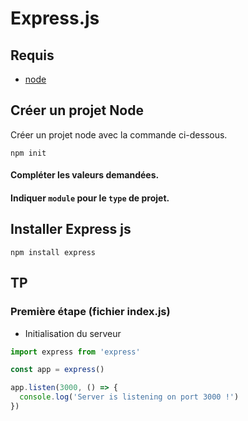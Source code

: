 # Express.js

## Requis 
- [node](https://nodejs.org/fr/download)

## Créer un projet Node

Créer un projet node avec la commande ci-dessous.  

```shell
npm init
```

#### Compléter les valeurs demandées.  
#### Indiquer ``module`` pour le ``type`` de projet.


## Installer Express js

```shell
npm install express
```

## TP

### Première étape (fichier index.js)
- Initialisation du serveur
```javascript
import express from 'express'

const app = express()

app.listen(3000, () => {
  console.log('Server is listening on port 3000 !')
})

```
